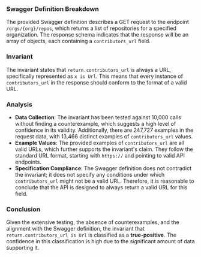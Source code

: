 ### Swagger Definition Breakdown
The provided Swagger definition describes a GET request to the endpoint `/orgs/{org}/repos`, which returns a list of repositories for a specified organization. The response schema indicates that the response will be an array of objects, each containing a `contributors_url` field.

### Invariant
The invariant states that `return.contributors_url` is always a URL, specifically represented as `x is Url`. This means that every instance of `contributors_url` in the response should conform to the format of a valid URL.

### Analysis
- **Data Collection**: The invariant has been tested against 10,000 calls without finding a counterexample, which suggests a high level of confidence in its validity. Additionally, there are 247,727 examples in the request data, with 13,466 distinct examples of `contributors_url` values.
- **Example Values**: The provided examples of `contributors_url` are all valid URLs, which further supports the invariant's claim. They follow the standard URL format, starting with `https://` and pointing to valid API endpoints.
- **Specification Compliance**: The Swagger definition does not contradict the invariant; it does not specify any conditions under which `contributors_url` might not be a valid URL. Therefore, it is reasonable to conclude that the API is designed to always return a valid URL for this field.

### Conclusion
Given the extensive testing, the absence of counterexamples, and the alignment with the Swagger definition, the invariant that `return.contributors_url is Url` is classified as a **true-positive**. The confidence in this classification is high due to the significant amount of data supporting it.
